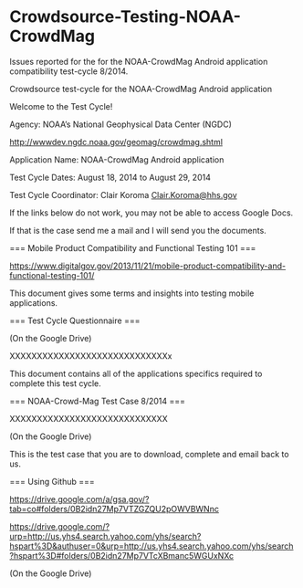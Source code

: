 Crowdsource-Testing-NOAA-CrowdMag
==================================

Issues reported for the for the NOAA-CrowdMag Android application compatibility test-cycle 8/2014.

Crowdsource test-cycle for the NOAA-CrowdMag Android application

Welcome to the Test Cycle!

Agency: NOAA’s National Geophysical Data Center (NGDC)

http://wwwdev.ngdc.noaa.gov/geomag/crowdmag.shtml

Application Name: NOAA-CrowdMag Android application

Test Cycle Dates: August 18, 2014 to August 29, 2014

Test Cycle Coordinator: Clair Koroma Clair.Koroma@hhs.gov

If the links below do not work, you may not be able to access Google Docs.

If that is the case send me a mail and I will send you the documents.

=== Mobile Product Compatibility and Functional Testing 101 ===

https://www.digitalgov.gov/2013/11/21/mobile-product-compatibility-and-functional-testing-101/


This document gives some terms and insights into testing mobile applications.

=== Test Cycle Questionnaire ===

(On the Google Drive)

XXXXXXXXXXXXXXXXXXXXXXXXXXXXXx

This document contains all of the applications specifics required to complete this test cycle.

=== NOAA-Crowd-Mag Test Case 8/2014 ===

XXXXXXXXXXXXXXXXXXXXXXXXXXXXX

(On the Google Drive)

This is the test case that you are to download, complete and email back to us.

=== Using Github ===

https://drive.google.com/a/gsa.gov/?tab=co#folders/0B2idn27Mp7VTZGZQU2pOWVBWNnc

https://drive.google.com/?urp=http://us.yhs4.search.yahoo.com/yhs/search?hspart%3D&authuser=0&urp=http://us.yhs4.search.yahoo.com/yhs/search?hspart%3D#folders/0B2idn27Mp7VTcXBmanc5WGUxNXc 

(On the Google Drive)


